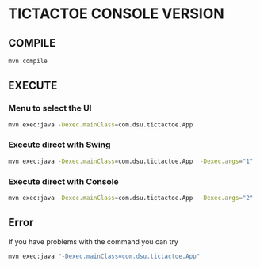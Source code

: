 # TICTACTOE CONSOLE VERSION

## COMPILE

```bash
mvn compile
```

## EXECUTE

### Menu to select the UI
```bash
mvn exec:java -Dexec.mainClass=com.dsu.tictactoe.App
```

### Execute direct with Swing

```bash
mvn exec:java -Dexec.mainClass=com.dsu.tictactoe.App  -Dexec.args="1"
```

### Execute direct with Console

```bash
mvn exec:java -Dexec.mainClass=com.dsu.tictactoe.App  -Dexec.args="2"
```

## Error

If you have problems with the command you can try

```bash
mvn exec:java "-Dexec.mainClass=com.dsu.tictactoe.App"
```